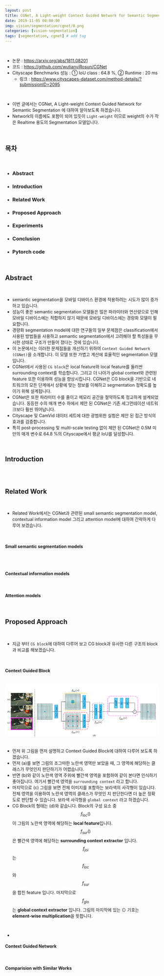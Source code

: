 ```yaml
---
layout: post
title: CGNet, A Light-weight Context Guided Network for Semantic Segmentation
date: 2019-11-05 00:00:00
img: vision/segmentation/cgnet/0.png
categories: [vision-segmentation] 
tags: [segmentation, cgnet] # add tag
---
```


<br>

- 논문 : https://arxiv.org/abs/1811.08201
- 코드 : https://github.com/wutianyiRosun/CGNet
- Cityscape Benchmarks 성능 : ① IoU class : 64.8 %, ② Runtime : 20 ms
    - 링크 : https://www.cityscapes-dataset.com/method-details/?submissionID=2095


<br>

- 이번 글에서는 CGNet, A Light-weight Context Guided Network for Semantic Segmentation 에 대하여 알아보도록 하겠습니다.
- Network의 이름에도 포함이 되어 있듯이 `Light-weight` 이므로 weight의 수가 작은 Realtime 용도의 Segmentation 모델입니다.

<br>

## **목차**

<br>

- ### Abstract
- ### Introduction
- ### Related Work
- ### Proposed Approach
- ### Experiments
- ### Conclusion
- ### Pytorch code

<br>

## **Abstract**

<br>

- semantic segmentation을 모바일 디바이스 환경에 적용하려는 시도가 많이 증가하고 있습니다.
- 성능이 좋은 semantic segmentation 모델들은 많은 파라미터와 연산량으로 인해 모바일 디바이스에는 적합하지 않기 때문에 모바일 디바이스에는 경량화 모델이 필요합니다.
- 경량화 segmentation model에 대한 연구들의 일부 문제점은 classification에서 사용된 방법들을 사용하고 semantic segmentation에서 고려해야 할 특성들을 무시한 상태로 구조가 만들어 졌다는 것에 있습니다.
- 이 논문에서는 이러한 문제점들을 개선하기 위하여 `Context Guided Network (CGNet)`을 소개합니다. 이 모델 또한 가볍고 계산에 효율적인 segmentation 모델입니다.
- CGNet에서 사용된 `CG block`은 local feature와 local feature를 둘러싼 surrounding context를 학습합니다. 그리고 더 나아가 global context와 관련된 feature 또한 이용하여 성능을 향상시킵니다. CGNet은 CG block을 기반으로 네트워크의 모든 단계에서 상황에 맞는 정보를 이해하고 segmentation 정확도를 높이기 위해 설계됩니다.
- CGNet은 또한 파라미터 수를 줄이고 메모리 공간을 절약하도록 정교하게 설계되었습니다. 동등한 수의 매개 변수 하에서 제안 된 CGNet은 기존 세그먼테이션 네트워크보다 훨씬 뛰어납니다.
- Cityscape 및 CamVid 데이터 세트에 대한 광범위한 실험은 제안 된 접근 방식의 효과를 검증합니다.
- 특히 post-processing 및 multi-scale testing 없이 제안 된 CGNet은 0.5M 미만의 매개 변수로 64.8 %의 Cityscape에서 평균 IoU를 달성합니다.

<br>

## **Introduction**

<br>



<br>

## **Related Work**

<br>

- Related Work에서는 CGNet과 관련된 small semantic segmentation model, contextual information model 그리고 attention model에 대하여 간략하게 다루어 보겠습니다.

<br>

#### **Small semantic segmentation models**

<br>

<br>

#### **Contextual information models**

<br>

#### **Attention models**

<br>

## **Proposed Approach**

<br>

- 지금 부터 `CG block`에 대하여 다루어 보고 CG block과 유사한 다른 구조의 block과 비교를 해보겠습니다.

<br>

#### **Context Guided Block**

<br>
<center><img src="../assets/img/vision/segmentation/cgnet/3.png" alt="Drawing" style="width: 800px;"/></center>
<br>

- 먼저 위 그림을 먼저 설명하고 Context Guided Block에 대하여 다루어 보도록 하겠습니다.
- 먼저 (a)를 보면 그림의 조그마한 노란색 영역만 보았을 때, 그 영역에 해당하는 클래스가 무엇인지 판단하기가 어렵습니다.
- 반면 (b)와 같이 노란색 영역 주위에 빨간색 영역을 포함하여 같이 본다면 인식하기 좋아집니다. 여기서 빨간색 영역을 `surrounding context` 라고 합니다.
- 마지막으로 (c) 그림을 보면 전체 이미지를 포함하는 보라색의 사각형이 있습니다. 전체 영역을 이용하여 노란색 영역의 클래스가 무엇인 지 판단한다면 더 높은 정확도로 판단할 수 있습니다. 보라색 사각형을 `global context` 라고 하겠습니다.
- CG Block의 형태는 (d)와 같습니다. Block의 구성 요소 중 $$ f_{loc}() $$ 이 그림의 노란색 영역에 해당하는 **local feature**입니다. $$ f_{sur}() $$은 빨간색 영역에 해당하는 **surrounding context extractor** 입니다. $$ f_{joi} $$는 $$ f_{loc} $$와 $$ f_{sur} $$을 합친 feature 입니다. 마지막으로 $$ f_{glo} $$는 **global context extractor** 입니다. 그림의 마지막에 있는 ⊙ 기호는 **element-wise multiplication**을 뜻합니다.

<br>

- 

#### **Context Guided Network**

<br>

#### **Comparision with Similar Works**



